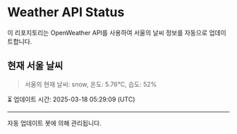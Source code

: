 
# Weather API Status

이 리포지토리는 OpenWeather API를 사용하여 서울의 날씨 정보를 자동으로 업데이트합니다.

## 현재 서울 날씨
> 서울의 현재 날씨: snow, 온도: 5.76°C, 습도: 52%

⏳ 업데이트 시간: 2025-03-18 05:29:09 (UTC)

---
자동 업데이트 봇에 의해 관리됩니다.
